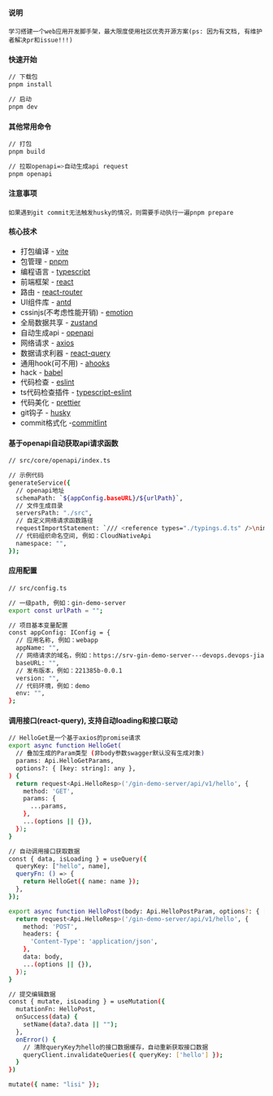 #### 说明

```
学习搭建一个web应用开发脚手架，最大限度使用社区优秀开源方案(ps: 因为有文档, 有维护者解决pr和issue!!!)
```

#### 快速开始

```bash
// 下载包
pnpm install

// 启动
pnpm dev
```

#### 其他常用命令

```bash
// 打包
pnpm build

// 拉取openapi=>自动生成api request
pnpm openapi
```

#### 注意事项

```
如果遇到git commit无法触发husky的情况，则需要手动执行一遍pnpm prepare
```

#### 核心技术

* 打包编译 - [vite](https://github.com/vitejs/vite)
* 包管理 - [pnpm](https://github.com/pnpm/pnpm)
* 编程语言 - [typescript](https://github.com/microsoft/TypeScript)
* 前端框架 - [react](https://github.com/facebook/react)
* 路由 - [react-router](https://github.com/remix-run/react-router)
* UI组件库 - [antd](https://github.com/ant-design/ant-design)
* cssinjs(不考虑性能开销) - [emotion](https://github.com/emotion-js/emotion)
* 全局数据共享 - [zustand](https://github.com/pmndrs/zustand)
* 自动生成api - [openapi](https://github.com/chenshuai2144/openapi2typescript)
* 网络请求 - [axios](https://github.com/axios/axios)
* 数据请求利器 - [react-query](https://github.com/TanStack/query)
* 通用hook(可不用) - [ahooks](https://github.com/alibaba/hooks)
* hack - [babel](https://github.com/babel/babel)
* 代码检查 - [eslint](https://github.com/eslint/eslint)
* ts代码检查插件 - [typescript-eslint](https://github.com/typescript-eslint/typescript-eslint)
* 代码美化 - [prettier](https://github.com/prettier/prettier)
* git钩子 - [husky](https://github.com/typicode/husky)
* commit格式化 -[commitlint](https://github.com/conventional-changelog/commitlint)


#### 基于openapi自动获取api请求函数

```bash
// src/core/openapi/index.ts

// 示例代码
generateService({
  // openapi地址
  schemaPath: `${appConfig.baseURL}/${urlPath}`,
  // 文件生成目录
  serversPath: "./src",
  // 自定义网络请求函数路径
  requestImportStatement: `/// <reference types="./typings.d.ts" />\nimport request from "@request"`,
  // 代码组织命名空间, 例如：CloudNativeApi
  namespace: "",
});

```


#### 应用配置

```bash
// src/config.ts

// 一级path, 例如：gin-demo-server
export const urlPath = "";

// 项目基本变量配置
const appConfig: IConfig = {
  // 应用名称, 例如：webapp
  appName: "",
  // 网络请求的域名，例如：https://srv-gin-demo-server---devops.devops-jiahuayun-dev.rockontrol.com
  baseURL: "",
  // 发布版本，例如：221385b-0.0.1
  version: "",
  // 代码环境，例如：demo
  env: "",
};
```

#### 调用接口(react-query), 支持自动loading和接口联动

```bash
// HelloGet是一个基于axios的promise请求
export async function HelloGet(
  // 叠加生成的Param类型 (非body参数swagger默认没有生成对象)
  params: Api.HelloGetParams,
  options?: { [key: string]: any },
) {
  return request<Api.HelloResp>('/gin-demo-server/api/v1/hello', {
    method: 'GET',
    params: {
      ...params,
    },
    ...(options || {}),
  });
}

// 自动调用接口获取数据
const { data, isLoading } = useQuery({
  queryKey: ["hello", name],
  queryFn: () => {
    return HelloGet({ name: name });
  },
});

export async function HelloPost(body: Api.HelloPostParam, options?: { [key: string]: any }) {
  return request<Api.HelloResp>('/gin-demo-server/api/v1/hello', {
    method: 'POST',
    headers: {
      'Content-Type': 'application/json',
    },
    data: body,
    ...(options || {}),
  });
}

// 提交编辑数据
const { mutate, isLoading } = useMutation({
  mutationFn: HelloPost,
  onSuccess(data) {
    setName(data?.data || "");
  },
  onError() {
    // 清除queryKey为hello的接口数据缓存，自动重新获取接口数据
    queryClient.invalidateQueries({ queryKey: ['hello'] });
  }
})

mutate({ name: "lisi" });

```